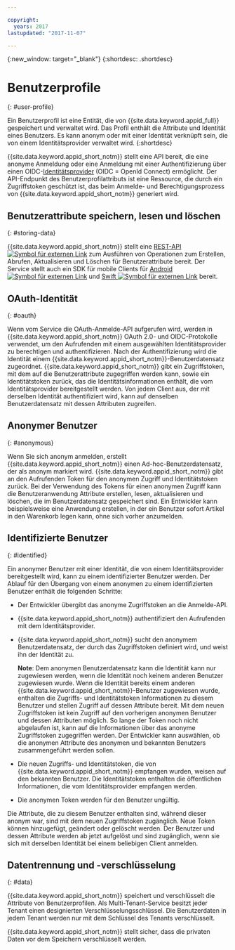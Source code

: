 ```yaml
---

copyright:
  years: 2017
lastupdated: "2017-11-07"

---
```


{:new_window: target="_blank"}
{:shortdesc: .shortdesc}


# Benutzerprofile
{: #user-profile}

Ein Benutzerprofil ist eine Entität, die von {{site.data.keyword.appid_full}} gespeichert und verwaltet wird. Das Profil enthält die Attribute und Identität eines Benutzers. Es kann anonym oder mit einer Identität verknüpft sein, die von einem Identitätsprovider verwaltet wird.
{:shortdesc}

{{site.data.keyword.appid_short_notm}} stellt eine API bereit, die eine anonyme Anmeldung oder eine Anmeldung mit einer Authentifizierung über einen OIDC-[Identitätsprovider](/docs/services/appid/identity-providers.html#setting-up-idp) (OIDC = OpenId Connect) ermöglicht. Der API-Endpunkt des Benutzerprofilattributs ist eine Ressource, die durch ein Zugriffstoken geschützt ist, das beim Anmelde- und Berechtigungsprozess von {{site.data.keyword.appid_short_notm}} generiert wird.


## Benutzerattribute speichern, lesen und löschen
{: #storing-data}

{{site.data.keyword.appid_short_notm}} stellt eine <a href="https://appid-profiles.ng.bluemix.net/swagger-ui/index.html#/Attributes" target="_blank">REST-API <img src="../../icons/launch-glyph.svg" alt="Symbol für externen Link"></a> zum Ausführen von Operationen zum Erstellen, Abrufen, Aktualisieren und Löschen für Benutzerattribute bereit. Der Service stellt auch ein SDK für mobile Clients für <a href="https://github.com/ibm-cloud-security/appid-clientsdk-android" target="_blank">Android <img src="../../icons/launch-glyph.svg" alt="Symbol für externen Link"></a> und <a href="https://github.com/ibm-cloud-security/appid-clientsdk-swift" target="_blank">Swift <img src="../../icons/launch-glyph.svg" alt="Symbol für externen Link"></a> bereit.


## OAuth-Identität
{: #oauth}

Wenn vom Service die OAuth-Anmelde-API aufgerufen wird, werden in {{site.data.keyword.appid_short_notm}} OAuth 2.0- und OIDC-Protokolle verwendet, um den Aufrufenden mit einem ausgewählten Identitätsprovider zu berechtigen und authentifizieren. Nach der Authentifizierung wird die Identität einem {{site.data.keyword.appid_short_notm}}-Benutzerdatensatz zugeordnet. {{site.data.keyword.appid_short_notm}} gibt ein Zugriffstoken, mit dem auf die Benutzerattribute zugegriffen werden kann, sowie ein Identitätstoken zurück, das die Identitätsinformationen enthält, die vom Identitätsprovider bereitgestellt werden. Von jedem Client aus, der mit derselben Identität authentifiziert wird, kann auf denselben Benutzerdatensatz mit dessen Attributen zugreifen.


## Anonymer Benutzer
{: #anonymous}

Wenn Sie sich anonym anmelden, erstellt {{site.data.keyword.appid_short_notm}} einen Ad-hoc-Benutzerdatensatz, der als anonym markiert wird. {{site.data.keyword.appid_short_notm}} gibt an den Aufrufenden Token für den anonymen Zugriff und Identitätstoken zurück. Bei der Verwendung des Tokens für einen anonymen Zugriff kann die Benutzeranwendung Attribute erstellen, lesen, aktualisieren und löschen, die im Benutzerdatensatz gespeichert sind. Ein Entwickler kann beispielsweise eine Anwendung erstellen, in der ein Benutzer sofort Artikel in den Warenkorb legen kann, ohne sich vorher anzumelden.


## Identifizierte Benutzer
{: #identified}

Ein anonymer Benutzer mit einer Identität, die von einem Identitätsprovider bereitgestellt wird, kann zu einem identifizierter Benutzer werden. Der Ablauf für den Übergang von einem anonymen zu einem identifizierten Benutzer enthält die folgenden Schritte:

* Der Entwickler übergibt das anonyme Zugriffstoken an die Anmelde-API.
* {{site.data.keyword.appid_short_notm}} authentifiziert den Aufrufenden mit dem Identitätsprovider.
* {{site.data.keyword.appid_short_notm}} sucht den anonymem Benutzerdatensatz, der durch das Zugriffstoken definiert wird, und weist ihn der Identität zu.

    **Note**: Dem anonymen Benutzerdatensatz kann die Identität kann nur zugewiesen werden, wenn die Identität noch keinem anderen Benutzer zugewiesen wurde. Wenn die Identität bereits einem anderen {{site.data.keyword.appid_short_notm}}-Benutzer zugewiesen wurde, enthalten die Zugriffs- und Identitätstoken Informationen zu diesem Benutzer und stellen Zugriff auf dessen Attribute bereit. Mit dem neuen Zugriffstoken ist kein Zugriff auf den vorherigen anonymen Benutzer und dessen Attributen möglich. So lange der Token noch nicht abgelaufen ist, kann auf die Informationen über das anonyme Zugriffstoken zugegriffen werden. Der Entwickler kann auswählen, ob die anonymen Attribute des anonymen und bekannten Benutzers zusammengeführt werden sollen.

* Die neuen Zugriffs- und Identitätstoken, die von {{site.data.keyword.appid_short_notm}} empfangen wurden, weisen auf den bekannten Benutzer. Die Identitätstoken enthalten die öffentlichen Informationen, die vom Identitätsprovider empfangen werden.
* Die anonymen Token werden für den Benutzer ungültig.

Die Attribute, die zu diesem Benutzer enthalten sind, während dieser anonym war, sind mit dem neuen Zugriffstoken zugänglich. Neue Token können hinzugefügt, geändert oder gelöscht werden. Der Benutzer und dessen Attribute werden ab jetzt aufgelöst und sind zugänglich, wenn sie sich mit derselben Identität bei einem beliebigen Client anmelden.


## Datentrennung und -verschlüsselung
{: #data}

{{site.data.keyword.appid_short_notm}} speichert und verschlüsselt die Attribute von Benutzerprofilen. Als Multi-Tenant-Service besitzt jeder Tenant einen designierten Verschlüsselungsschlüssel. Die Benutzerdaten in jedem Tenant werden nur mit dem Schlüssel des Tenants verschlüsselt.

{{site.data.keyword.appid_short_notm}} stellt sicher, dass die privaten Daten vor dem Speichern verschlüsselt werden.
